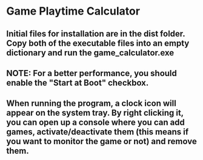 <h1>Game Playtime Calculator</h1>
<h2>Initial files for installation are in the dist folder. Copy both of the executable files into an empty dictionary and run the <b>game_calculator.exe</b></h2>
<h2><b>NOTE:</b> For a better performance, you should enable the "Start at Boot" checkbox.</h2>
<h2>When running the program, a clock icon will appear on the system tray. By right clicking it, you can open up a console where you can add games, activate/deactivate them (this means if you want to monitor the game or not) and remove them.</h2>
